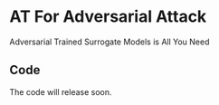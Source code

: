 # AT For Adversarial Attack
Adversarial Trained Surrogate Models is All You Need

## Code
The code will release soon.
